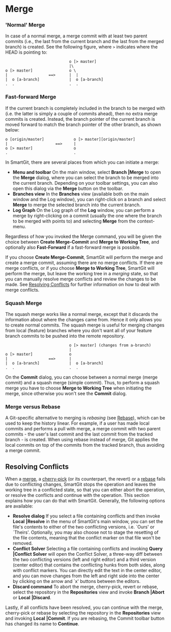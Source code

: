 # Merge

### 'Normal' Merge

In case of a normal merge, a merge commit with at least two parent
commits (i.e., the last from the current branch and the last from the
merged branch) is created. See the following figure, where `>` indicates
where the HEAD is pointing to:

<div class="code panel pdl" style="border-width: 1px;">

<div class="codeContent panelContent pdl">

``` text
                            o [> master]
                            |\
o [> master]                o \
|                  ==>      |  |
|  o [a-branch]             |  o [a-branch]
.  .                        .  .
```

</div>

</div>

### Fast-forward Merge

If the current branch is completely included in the branch to be merged
with (i.e. the latter is simply a couple of commits ahead), then no
extra merge commits is created. Instead, the branch pointer of the
current branch is moved forward to match the branch pointer of the other
branch, as shown below:

<div class="code panel pdl" style="border-width: 1px;">

<div class="codeContent panelContent pdl">

``` text
o [origin/master]             o [> master][origin/master]
|                     ==>     |
o [> master]                  o
.                             .
```

</div>

</div>

In SmartGit, there are several places from which you can initiate a
merge:

  - **Menu and toolbar** On the main window, select **Branch**
    **|Merge** to open the **Merge** dialog, where you can select the
    branch to be merged into the current branch. Depending on your
    toolbar settings, you can also open this dialog via the **Merge**
    button on the toolbar.
  - **Branches view** In the **Branches** view (available both on the
    main window and the Log window), you can right-click on a branch and
    select **Merge** to merge the selected branch into the current
    branch.
  - **Log Graph** On the Log graph of the **Log** window, you can
    perform a merge by right-clicking on a commit (usually the one where
    the branch to be merged with points to) and selecting **Merge** from
    the context-menu.

Regardless of how you invoked the Merge command, you will be given the
choice between **Create Merge-Commit** and **Merge to Working Tree**,
and optionally also **Fast-Forward** if a fast-forward merge is
possible.

If you choose **Create Merge-Commit**, SmartGit will perform the merge
and create a merge commit, assuming there are no merge conflicts. If
there are merge conflicts, or if you choose **Merge to Working Tree**,
SmartGit will perform the merge, but leave the working tree in a
*merging* state, so that you can manually resolve merge conflicts and
review the changes to be made. See [Resolving
Conflicts](#Merge-resolve-conflicts) for further information on how to
deal with merge conflicts.

### Squash Merge

The squash merge works like a normal merge, except that it discards the
information about where the changes came from. Hence it only allows you
to create normal commits. The squash merge is useful for merging changes
from local (feature) branches where you don't want all of your feature
branch commits to be pushed into the remote repository.

<div class="code panel pdl" style="border-width: 1px;">

<div class="codeContent panelContent pdl">

``` text
                            o [> master] (changes from a-branch)
                            |
o [> master]                o
|                  ==>      |
|  o [a-branch]             |  o [a-branch]
.  .                        .  .
```

</div>

</div>

On the **Commit** dialog, you can choose between a normal merge (merge
commit) and a squash merge (simple commit). Thus, to perform a squash
merge you have to choose **Merge to Working Tree** when initiating the
merge, since otherwise you won't see the **Commit** dialog.

### Merge versus Rebase

A Git-specific alternative to merging is *rebasing* (see
[Rebase](#Merge-rebase)), which can be used to keep the history linear.
For example, if a user has made local commits and performs a pull with
merge, a merge commit with two parent commits - the user's last commit
and the last commit from the tracked branch - is created. When using
rebase instead of merge, Git applies the local commits on top of the
commits from the tracked branch, thus avoiding a merge commit.

## Resolving Conflicts

When a [merge](#Merge-merge), a [cherry-pick](#Merge-cherry-pick) (or
its counterpart, the revert) or a [rebase](#Merge-rebase) fails due to
conflicting changes, SmartGit stops the operation and leaves the working
tree in a conflicted state, so that you can either abort the operation,
or resolve the conflicts and continue with the operation. This section
explains how you can do that with SmartGit. Generally, the following
options are available:

  - **Resolve dialog** If you select a file containing conflicts and
    then invoke **Local** **|Resolve** in the menu of SmartGit's main
    window, you can set the file's contents to either of the two
    conflicting versions, i.e. \`Ours' or \`Theirs'. Optionally, you may
    also choose not to stage the resetting of the file contents, meaning
    that the conflict marker on that file won't be removed.
  - **Conflict Solver** Selecting a file containing conflicts and
    invoking **Query** **|Conflict Solver** will open the Conflict
    Solver, a three-way diff between the two conflicting versions (left
    and right editor) and a third version (center editor) that contains
    the conflicting hunks from both sides, along with conflict markers.
    You can directly edit the text in the center editor, and you can
    move changes from the left and right side into the center by
    clicking on the arrow and \`x' buttons between the editors.
  - **Discard command** To abort the merge, cherry-pick, revert or
    rebase, select the repository in the **Repositories** view and
    invoke **Branch |Abort** or **Local** **|Discard**.

Lastly, if all conflicts have been resolved, you can continue with the
merge, cherry-pick or rebase by selecting the repository in the
**Repositories** view and invoking **Local** **|Commit**. If you are
rebasing, the Commit toolbar button has changed its name to
**Continue**.
